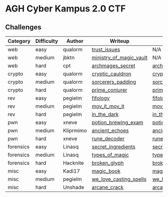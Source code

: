 # AGH Cyber Kampus 2.0 CTF

## Challenges

| Category |  Difficulty  |     Author    |                              Writeup                                  |                                   Release                             |
| -------- | ------------ | ------------- | --------------------------------------------------------------------- | --------------------------------------------------------------------- | 
|   web    |    easy      |    qualorm    | [trust_issues](trust_issues/writeup.md)                               |                                     N/A                               |
|   web    |    medium    |    jbktn      | [ministry_of_magic_vault](ministry_of_magic_vault/writeup/writeup.md) |                                     N/A                               |
|   web    |    hard      |    cpt        | [archmages_secret](archmages_secret/writeup/README.md)                | [archmages_secret](archmages_secret/release/archmages_secret_743bc8f463c336a9d23c6cbd5e27e94166cbd95346f9ec962da0450093bb70ee.zip) |
|   crypto    |    easy   |    qualorm    | [cryptic_cauldron](cryptic_cauldron/writeup/writeup.md)               | [cryptic_cauldron](cryptic_cauldron/release/cryptic_cauldron_77dbbed722e4f707952523cac054295e461a6cc8b78b851ca902b771926320ac.zip) |           
|   crypto    |    medium |    qualorm    | [sorcerers_padding](sorcerers_padding/writeup/writeup.md)             | [sorcerers_padding](sorcerers_padding/release/sorcerers_padding_0a3041ea01f716415f619ecf1d9eca1c3341c71274a1b3522309c70fa36ea4d7.zip) |
|   crypto    |    hard   |    qualorm    | [prime_conjurer](prime_conjurer/writeup/writeup.md)                   | [prime_conjurer](prime_conjurer/release/prime_conjurer_d73b170d944c5b241081aaca168072d5d95c30629030b887022410b662494100.zip) |
|   rev    |    easy      |    pegielm    | [fifology](fifology/writeup/writeup.md)                               | [fifology](fifology/release/fifology_4badba43b8b0e6640b574555e097536584b76fbe9196365e2a2f3af899e8ee6b.zip) |
|   rev    |    medium    |    pegielm    | [mov_it_mov_it](mov_it_mov_it/writeup/writeup.md)                     | [mov_it_mov_it](mov_it_mov_it/release/mov_it_mov_it_90abdea564b0541d4a85cf413188cb2b165823d3d995020142c6d8c78ec59f59.zip) |
|   rev    |    hard      |    pegielm    | [in_the_dark](in_the_dark/writeup/writeup.md)                         | [in_the_dark](in_the_dark/release/in_the_dark_0cf99ea4c55248c99a27ccf22fc96a5cfe20b26282fa67ecb601d0d032b28e3f.zip) |
|   pwn    |    easy      |    xneve      | [potion_brewing_exam](potion_brewing_exam/writeup/README.md)          | [potion_brewing_exam](potion_brewing_exam/release/potion_brewing_exam_9fc3e0c9fbc6a2885dbb04a57a408101bfa63c41b5734ddf8817e7e3da980b2d.zip) |  
|   pwn    |    medium    |    Kliprmimo  | [ancient_echoes](ancient_echoes/writeup/writeup.md)                   | [ancient_echoes](ancient_echoes/release/ancient_echoes_93af5cb94272a1a7db60b18771167822092778063c9a504f523e286b41f9048a.zip) |
|   pwn    |    hard      |    xneve      | [rune_decoder](rune_decoder/writeup/writeup.md)                       | [rune_decoder](rune_decoder/release/rune_decoder_a01de2186962005b771450158f96f1c82bb74802daef15d42d875297e9b6f508.zip) |
|   forensics  |  easy    |    Linasq     | [secret_ingredients](secret_ingredients/writeup/writeup.md)           | [secret_ingredients](secret_ingredients/release/secret_ingredients_cb9500486053477b035893135b7bbaa69a26559cbc31a1ec0b325cd2c9fabb64.zip) |
|   forensics  |  medium  |    Linasq     | [types_of_magic](types_of_magic/writeup/solution.md)                  | [types_of_magic](types_of_magic/release/types_of_magic_50575ccdba47bb3066f4d403de1a7018a27c2ede5f513aa8996750288f8782ce.zip) |
|   forensics  |  hard    |    Hacknite   | [broken_glyph](broken_glyph/writeup/writeup.md)                       | [broken_glyph](broken_glyph/release/broken_glyph_a7e60b1a0c87ada7f3a3994ded4cfe312239020aa69b0e24da31acddcf834a23.zip) |
|   misc    |    easy     |    Kadi17     | [magic_book](magic_book/writeup/writeup.md)                           | [magic_book](magic_book/release/magic_book_de5c647e3d66a82a63cd10204cf284d113c73e336094d3684bbf046c4db0a0b4.zip) |
|   misc    |    medium   |    pegielm    | [we_love_casting_spells](we_love_casting_spells/writeup/writeup.md)   | [we_love_casting_spells](we_love_casting_spells/release/we_love_casting_spells_98e9dcd4e9f320b1c5a906354a79bda20d50a6feb772c200be5d149b9a5e3eb3.zip) |
|   misc    |    hard     |    Unshade    | [arcane_crack](arcane_crack/writeup/writeup.md)                       | [arcane_crack](arcane_crack/release/arcane_crack_518986a723c3575922307a6a2cde897c54d1eaf183badb9c3b614c652fde7214.zip) |
